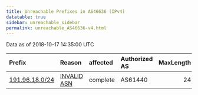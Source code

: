```yaml
---
title: Unreachable Prefixes in AS46636 (IPv4)
datatable: true
sidebar: unreachable_sidebar
permalink: unreachable_AS46636-v4.html
---
```


Data as of 2018-10-17 14:35:00 UTC


<div class="datatable-begin"></div>

| Prefix                                                 | Reason                                                                                                | affected   | Authorized AS   |   MaxLength | Anchor                                         |   unreachable /24s |
|:-------------------------------------------------------|:------------------------------------------------------------------------------------------------------|:-----------|:----------------|------------:|:-----------------------------------------------|-------------------:|
| [191.96.18.0/24](https://stat.ripe.net/191.96.18.0/24) | [INVALID ASN](https://rpki-validator.ripe.net/announcement-preview?asn=AS46636&prefix=191.96.18.0/24) | complete   | AS61440         |          24 | [LACNIC](unreachable_LACNIC_RPKI_Root-v4.html) |                  1 |

<div class="datatable-end"></div>